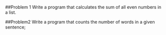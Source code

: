 ##Problem 1
Write a program that calculates the sum of all even numbers in a list.

##Problem2
Write a program that counts the number of words in a given sentence;
